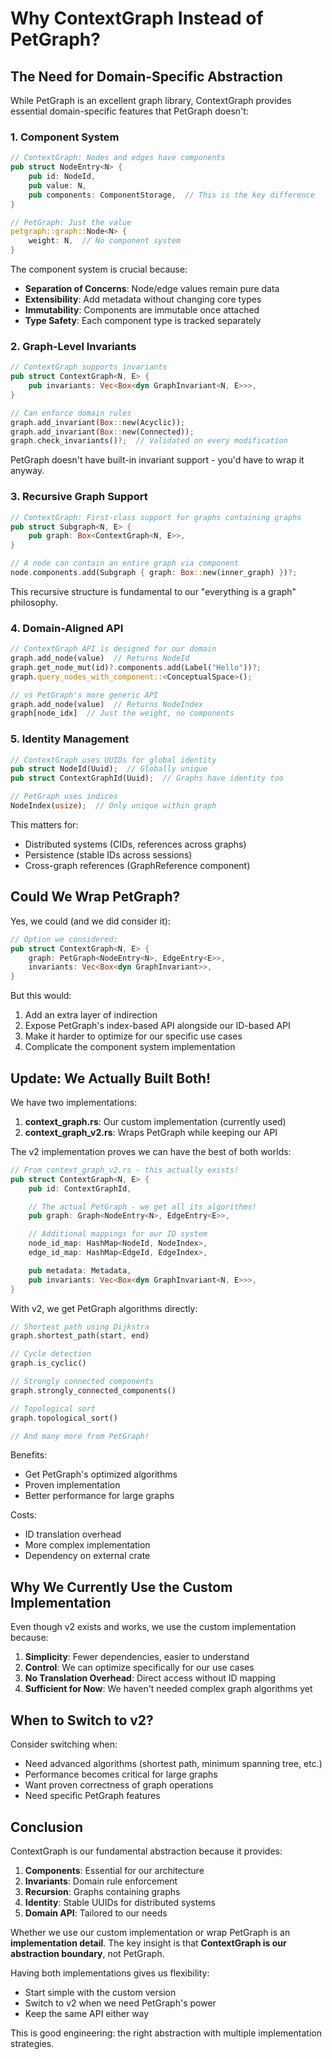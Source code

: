 # Why ContextGraph Instead of PetGraph?

## The Need for Domain-Specific Abstraction

While PetGraph is an excellent graph library, ContextGraph provides essential domain-specific features that PetGraph doesn't:

### 1. Component System

```rust
// ContextGraph: Nodes and edges have components
pub struct NodeEntry<N> {
    pub id: NodeId,
    pub value: N,
    pub components: ComponentStorage,  // This is the key difference
}

// PetGraph: Just the value
petgraph::graph::Node<N> {
    weight: N,  // No component system
}
```

The component system is crucial because:
- **Separation of Concerns**: Node/edge values remain pure data
- **Extensibility**: Add metadata without changing core types
- **Immutability**: Components are immutable once attached
- **Type Safety**: Each component type is tracked separately

### 2. Graph-Level Invariants

```rust
// ContextGraph supports invariants
pub struct ContextGraph<N, E> {
    pub invariants: Vec<Box<dyn GraphInvariant<N, E>>>,
}

// Can enforce domain rules
graph.add_invariant(Box::new(Acyclic));
graph.add_invariant(Box::new(Connected));
graph.check_invariants()?;  // Validated on every modification
```

PetGraph doesn't have built-in invariant support - you'd have to wrap it anyway.

### 3. Recursive Graph Support

```rust
// ContextGraph: First-class support for graphs containing graphs
pub struct Subgraph<N, E> {
    pub graph: Box<ContextGraph<N, E>>,
}

// A node can contain an entire graph via component
node.components.add(Subgraph { graph: Box::new(inner_graph) })?;
```

This recursive structure is fundamental to our "everything is a graph" philosophy.

### 4. Domain-Aligned API

```rust
// ContextGraph API is designed for our domain
graph.add_node(value)  // Returns NodeId
graph.get_node_mut(id)?.components.add(Label("Hello"))?;
graph.query_nodes_with_component::<ConceptualSpace>();

// vs PetGraph's more generic API
graph.add_node(value)  // Returns NodeIndex
graph[node_idx]  // Just the weight, no components
```

### 5. Identity Management

```rust
// ContextGraph uses UUIDs for global identity
pub struct NodeId(Uuid);  // Globally unique
pub struct ContextGraphId(Uuid);  // Graphs have identity too

// PetGraph uses indices
NodeIndex(usize);  // Only unique within graph
```

This matters for:
- Distributed systems (CIDs, references across graphs)
- Persistence (stable IDs across sessions)
- Cross-graph references (GraphReference component)

## Could We Wrap PetGraph?

Yes, we could (and we did consider it):

```rust
// Option we considered:
pub struct ContextGraph<N, E> {
    graph: PetGraph<NodeEntry<N>, EdgeEntry<E>>,
    invariants: Vec<Box<dyn GraphInvariant>>,
}
```

But this would:
1. Add an extra layer of indirection
2. Expose PetGraph's index-based API alongside our ID-based API
3. Make it harder to optimize for our specific use cases
4. Complicate the component system implementation

## Update: We Actually Built Both!

We have two implementations:

1. **context_graph.rs**: Our custom implementation (currently used)
2. **context_graph_v2.rs**: Wraps PetGraph while keeping our API

The v2 implementation proves we can have the best of both worlds:

```rust
// From context_graph_v2.rs - this actually exists!
pub struct ContextGraph<N, E> {
    pub id: ContextGraphId,

    // The actual PetGraph - we get all its algorithms!
    pub graph: Graph<NodeEntry<N>, EdgeEntry<E>>,

    // Additional mappings for our ID system
    node_id_map: HashMap<NodeId, NodeIndex>,
    edge_id_map: HashMap<EdgeId, EdgeIndex>,

    pub metadata: Metadata,
    pub invariants: Vec<Box<dyn GraphInvariant<N, E>>>,
}
```

With v2, we get PetGraph algorithms directly:
```rust
// Shortest path using Dijkstra
graph.shortest_path(start, end)

// Cycle detection
graph.is_cyclic()

// Strongly connected components
graph.strongly_connected_components()

// Topological sort
graph.topological_sort()

// And many more from PetGraph!
```

Benefits:
- Get PetGraph's optimized algorithms
- Proven implementation
- Better performance for large graphs

Costs:
- ID translation overhead
- More complex implementation
- Dependency on external crate

## Why We Currently Use the Custom Implementation

Even though v2 exists and works, we use the custom implementation because:

1. **Simplicity**: Fewer dependencies, easier to understand
2. **Control**: We can optimize specifically for our use cases
3. **No Translation Overhead**: Direct access without ID mapping
4. **Sufficient for Now**: We haven't needed complex graph algorithms yet

## When to Switch to v2?

Consider switching when:
- Need advanced algorithms (shortest path, minimum spanning tree, etc.)
- Performance becomes critical for large graphs
- Want proven correctness of graph operations
- Need specific PetGraph features

## Conclusion

ContextGraph is our fundamental abstraction because it provides:

1. **Components**: Essential for our architecture
2. **Invariants**: Domain rule enforcement
3. **Recursion**: Graphs containing graphs
4. **Identity**: Stable UUIDs for distributed systems
5. **Domain API**: Tailored to our needs

Whether we use our custom implementation or wrap PetGraph is an **implementation detail**. The key insight is that **ContextGraph is our abstraction boundary**, not PetGraph.

Having both implementations gives us flexibility:
- Start simple with the custom version
- Switch to v2 when we need PetGraph's power
- Keep the same API either way

This is good engineering: the right abstraction with multiple implementation strategies.
